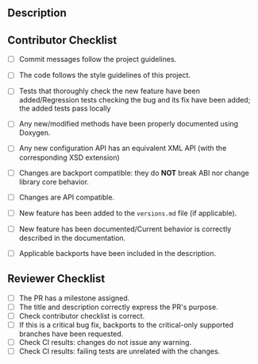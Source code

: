 <!-- Provide a general summary of your changes in the Title above -->
<!-- It must be meaningful and coherent with the changes -->

<!--
    If this PR is still a Work in Progress [WIP], please open it as DRAFT.
    Please consider if any label should be added to this PR.
    If no code has been changed, please add `skip-ci` label.
    If opening the PR as Draft, please consider adding `no-test` label to only build the code but not run CI.
    If documentation PR is still pending, please add `doc-pending` label.
-->

## Description

<!--
    Describe changes in detail.
    This includes depicting the context, use case or current behavior and describe the proposed changes.
    If several features/bug fixes are included with these changes, please consider opening separated pull requests.
-->

<!--
    In case of critical bug fix, please uncomment following line, adjusting the corresponding LTS target branches for the backport.
-->
<!-- @Mergifyio backport 2.6.x -->

<!-- If an issue is already opened, please uncomment next line with the corresponding issue number. -->
<!-- Fixes #(issue) -->

<!-- In case the changes are built over a previous pull request, please uncomment next line. -->
<!-- This PR depends on #(PR) and must be merged after that one. -->

## Contributor Checklist

<!--
    - If any of the elements of the following checklist is not applicable, substitute the checkbox [ ] by _N/A_
    - If any of the elements of the following checklist is not fulfilled on purpose, please provide a reason and substitute the checkbox with ❌ or __NO__.
-->

- [ ] Commit messages follow the project guidelines. <!-- External contributors should sign the DCO. Fast DDS developers must also refer to the internal Redmine task. -->
- [ ] The code follows the style guidelines of this project. <!-- Please refer to the [Quality Declaration](https://github.com/eProsima/Fast-DDS/blob/master/QUALITY.md#linters-and-static-analysis-4v) for more information. -->
- [ ] Tests that thoroughly check the new feature have been added/Regression tests checking the bug and its fix have been added; the added tests pass locally <!-- Blackbox tests checking the new functionality are required. Changes that add/modify public API must include unit tests covering all possible cases. In case that no tests are provided, please justify why. -->
- [ ] Any new/modified methods have been properly documented using Doxygen. <!-- Even internal classes, and private methods and members should be documented, not only the public API. -->
- [ ] Any new configuration API has an equivalent XML API (with the corresponding XSD extension) <!-- C++ configurable parameters should also be configurable using XML files. -->
- [ ] Changes are backport compatible: they do **NOT** break ABI nor change library core behavior. <!-- Bug fixes should be ABI compatible if possible so a backport to previous affected releases can be made. -->
- [ ] Changes are API compatible. <!-- Public API must not be broken within the same major release. -->
- [ ] New feature has been added to the `versions.md` file (if applicable).
- [ ] New feature has been documented/Current behavior is correctly described in the documentation. <!-- Please uncomment following line with the corresponding PR to the documentation project: -->
    <!-- - Related documentation PR: eProsima/Fast-DDS-docs#(PR) -->
- [ ] Applicable backports have been included in the description.


## Reviewer Checklist

- [ ] The PR has a milestone assigned.
- [ ] The title and description correctly express the PR's purpose.
- [ ] Check contributor checklist is correct.
- [ ] If this is a critical bug fix, backports to the critical-only supported branches have been requested.
- [ ] Check CI results: changes do not issue any warning.
- [ ] Check CI results: failing tests are unrelated with the changes.
